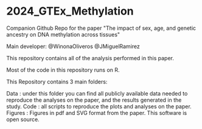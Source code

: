 # 2024_GTEx_Methylation
Companion Github Repo for the paper "The impact of sex, age, and genetic ancestry on DNA methylation across tissues"

Main developer: @WinonaOliveros @JMiguelRamirez

This repository contains all of the analysis performed in this paper.

Most of the code in this repository runs on R.

This Repository contains 3 main folders:

Data : under this folder you can find all publicly available data needed to reproduce the analyses on the paper, and the results generated in the study.
Code : all scripts to reproduce the plots and analyses on the paper.
Figures : Figures in pdf and SVG format from the paper.
This software is open source.
